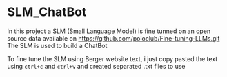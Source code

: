 # SLM_ChatBot
In this project a SLM (Small Language Model) is fine tunned on an open source data available on <https://github.com/poloclub/Fine-tuning-LLMs.git>
The SLM is used to build a ChatBot

To fine tune the SLM using Berger website text, i just copy pasted the text using `ctrl+c` and `ctrl+v` and created separated .txt files to use
